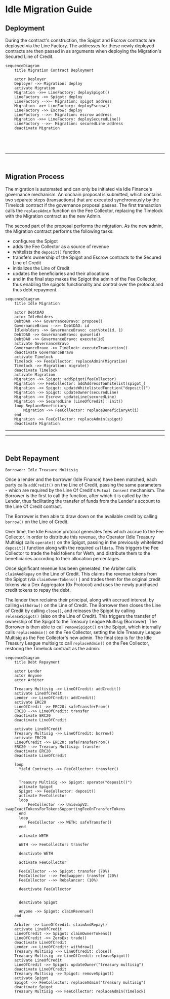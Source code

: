 # Idle Migration Guide

## Deployment

During the contract's construction, the Spigot and Escrow contracts are deployed via the Line Factory. The addresses for these newly deployed contracts are then passed in as arguments when deploying the Migration's Secured Line of Credit.

```mermaid
sequenceDiagram
    title Migration Contract Deployment

    actor Deployer
    Deployer ->> Migration: deploy
    activate Migration
    Migration ->>+ LineFactory: deploySpigot()
    LineFactory ->> Spigot: deploy
    LineFactory -->>- Migration: spigot address
    Migration ->>+ LineFactory: deployEscrow()
    LineFactory ->> Escrow: deploy
    LineFactory -->>- Migration: escrow address
    Migration ->>+ LineFactory: deploySecuredLine()
    LineFactory -->>- Migration: securedLine address
    deactivate Migration

```
&nbsp;
---
---
&nbsp;

## Migration Process

The migration is automated and can only be initiated via Idle Finance's governance mechanism. An onchain proposal is submitted, which contains two separate steps (transactions) that are executed synchronously by the Timelock contract if the governance proposal passes. The first transaction calls the `replaceAdmin` function on the Fee Collector, replacing the Timelock with the Migration contract as the new Admin.

The second part of the proposal performs the migration. As the new admin, the Migration contract performs the following tasks:

- configures the Spigot
- adds the Fee Collector as a source of revenue
- whitelists the `deposit()` function
- transfers ownership of the Spigot and Escrow contracts to the Secured Line of Credit
- initializes the Line of Credit
- updates the beneficiaries and their allocations
- and in the final step makes the Spigot the admin of the Fee Collector, thus enabling the spigots functionality and control over the protocol and thus debt repayment.

```mermaid
sequenceDiagram
    title Idle Migration

    actor DebtDAO
    actor IdleHolders
    DebtDAO ->>+ GovernanceBravo: propose()
    GovernanceBravo -->>- DebtDAO: id
    IdleHolders ->> GovernanceBravo: castVote(id, 1)
    DebtDAO ->> GovernanceBravo: queue(id)
    DebtDAO ->> GovernanceBravo: execute(id)
    activate GovernanceBravo
    GovernanceBravo ->> Timelock: executeTransaction()
    deactivate GovernanceBravo
    activate Timelock
    Timelock ->> FeeCollector: replaceAdmin(Migration)
    Timelock ->> Migration: migrate()
    deactivate Timelock
    activate Migration
    Migration ->> Spigot: addSpigot(feeCollector)
    Migration ->> FeeCollector: addAddressToWhitelist(spigot_)
    Migration ->> Spigot: updateWhitelistedFunction("deposit()")
    Migration ->> Spigot: updateOwner(securedLine)
    Migration ->> Escrow: updateLine(securedLine)
    Migration ->> SecuredLine (LineOfCredit): init()
    loop ReplaceBeneficiary
        Migration ->> FeeCollector: replaceBeneficiaryAt(i)
    end
    Migration ->> FeeCollector: replaceAdmin(spigot)
    deactivate Migration

```

---
---
&nbsp;
## Debt Repayment

`Borrower: Idle Treasure Multisig`

Once a lender and the borrower (Idle Finance) have been matched, each party calls `addCredit()` on the Line of Credit, passing the same parameters - which are required by the Line Of Credit's `Mutual Consent` mechanism.  The Borrower is the first to call the function, after which it is called by the Lender, thus facilitating the transfer of funds from the Lender's account to the Line Of Credit contract.

The Borrower is then able to draw down on the available credit by calling `borrow()` on the Line of Credit.

Over time, the Idle Finance protocol generates fees which accrue to the Fee Collector.  In order to distribute this revenue, the Operator (Idle Treasury Multisig) calls `operate()` on the Spigot, passing in the previously whitelisted `deposit()` function along with the required `calldata`.  This triggers the Fee Collector to trade the held tokens for Weth, and distribute them to the beneficiaries according to their allocation percentages.

Once significant revenue has been generated, the Arbiter calls `claimAndRepay` on the Line of Credit. This claims the revenue tokens from the Spigot (via `claimOwnerTokens()` ) and trades them for the original credit tokens via a Dex Aggregator (0x Protocol) and uses the newly purchased credit tokens to repay the debt.

The lender then reclaims their principal, along with accrued interest, by calling `withdraw()` on the Line of Credit. The Borrower then closes the Line of Credit by calling `close()`, and releases the Spigot by calling `releaseSpigot()` (also on the Line of Credit). This triggers the transfer of ownership of the Spigot to the Treasury League Multisig (Borrower). The Borrower is then able to call `removeSpigot()` on the Spigot, which internally calls `replaceAdmin()` on the Fee Collector, setting the Idle Treasury League Multisig as the Fee Collector's new admin.  The final step is for the Idle Treasury League multisig to call `replaceAdmin()` on the Fee Collector, restoring the Timelock contract as the admin.



```mermaid
sequenceDiagram
    title Debt Repayment

    actor Lender
    actor Anyone
    actor Arbiter

    Treasury Multisig ->> LineOfCredit: addCredit()
    activate LineOfCredit
    Lender ->> LineOfCredit: addCredit()
    activate ERC20
    LineOfCredit ->> ERC20: safeTransferFrom()
    ERC20 -->> LineOfCredit: transfer
    deactivate ERC20
    deactivate LineOfCredit

    activate LineOfCredit
    Treasury Multisig ->> LineOfCredit: borrow()
    activate ERC20
    LineOfCredit ->> ERC20: safeTransferFrom()
    ERC20 -->> Treasury Multisig: transfer
    deactivate ERC20
    deactivate LineOfCredit

    loop
      Yield Contracts ->> FeeCollector: transfer()


      Treasury Multisig ->> Spigot: operate("deposit()")
      activate Spigot
      Spigot ->> FeeCollector: deposit()
      activate FeeCollector
      loop
          FeeCollector ->> UniswapV2: swapExactTokensForTokensSupportingFeeOnTransferTokens
      end
      loop
          FeeCollector ->> WETH: safeTransfer()
      end

      activate WETH

      WETH ->> FeeCollector: transfer

      deactivate WETH

      activate FeeCollector

      FeeCollector -->> Spigot: transfer (70%)
      FeeCollector -->> FeeSwapper: transfer (20%)
      FeeCollector -->> Rebalancer: (10%)

      deactivate FeeCollector


      deactivate Spigot

      Anyone ->> Spigot: claimRevenue()
    end

    Arbiter ->> LineOfCredit: claimAndRepay()
    activate LineOfCredit
    LineOfCredit ->> Spigot: claimOwnerTokens()
    LineOfCredit ->> ZeroEx: trade()
    deactivate LineOfCredit
    Lender ->> LineOfCredit: withdraw()
    Treasury Multisig ->> LineOfCredit: close()
    Treasury Multisig ->> LineOfCredit: releaseSpigot()
    activate LineOfCredit
    LineOfCredit ->> Spigot: updateOwner("treasury multisig")
    deactivate LineOfCredit
    Treasury Multisig ->> Spigot: removeSpigot()
    activate Spigot
    Spigot ->> FeeCollector: replaceAdmin("treasury multisig")
    deactivate Spigot
    Treasury Multisig ->> FeeCollector: replaceAdmin(Timelock)




```
